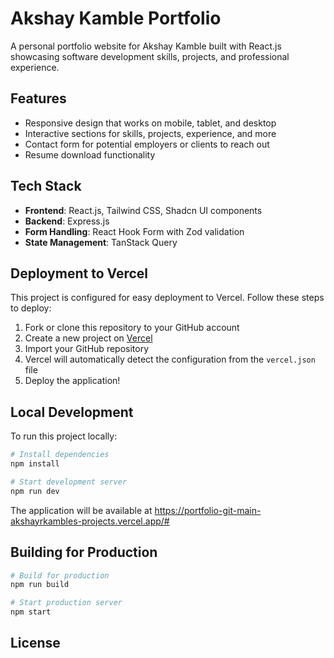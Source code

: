 # Akshay Kamble Portfolio

A personal portfolio website for Akshay Kamble built with React.js showcasing software development skills, projects, and professional experience.

## Features

- Responsive design that works on mobile, tablet, and desktop
- Interactive sections for skills, projects, experience, and more
- Contact form for potential employers or clients to reach out
- Resume download functionality

## Tech Stack

- **Frontend**: React.js, Tailwind CSS, Shadcn UI components
- **Backend**: Express.js
- **Form Handling**: React Hook Form with Zod validation
- **State Management**: TanStack Query

## Deployment to Vercel

This project is configured for easy deployment to Vercel. Follow these steps to deploy:

1. Fork or clone this repository to your GitHub account
2. Create a new project on [Vercel](https://vercel.com)
3. Import your GitHub repository
4. Vercel will automatically detect the configuration from the `vercel.json` file
5. Deploy the application!

## Local Development

To run this project locally:

```bash
# Install dependencies
npm install

# Start development server
npm run dev
```

The application will be available at https://portfolio-git-main-akshayrkambles-projects.vercel.app/#

## Building for Production

```bash
# Build for production
npm run build

# Start production server
npm start
```

## License

